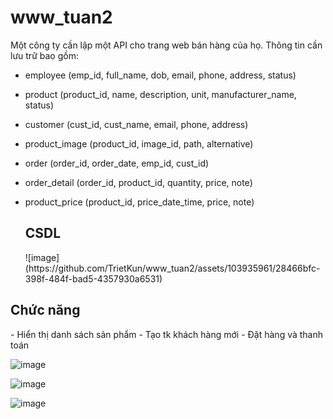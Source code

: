 # www_tuan2
Một công ty cần lập một API cho trang web bán hàng của họ. Thông tin cần lưu trữ bao gồm:
- employee (emp_id, full_name, dob, email, phone, address, status)
- product (product_id, name, description, unit, manufacturer_name, status)
- customer (cust_id, cust_name, email, phone, address)
- product_image (product_id, image_id, path, alternative)
- order (order_id, order_date, emp_id, cust_id)
- order_detail (order_id, product_id, quantity, price, note)
- product_price (product_id, price_date_time, price, note)

  <h2>CSDL</h2>
  ![image](https://github.com/TrietKun/www_tuan2/assets/103935961/28466bfc-398f-484f-bad5-4357930a6531)

<h2>Chức năng</h2>
- Hiển thị danh sách sản phẩm
- Tạo tk khách hàng mới 
- Đặt hàng và thanh toán

![image](https://github.com/TrietKun/www_tuan2/assets/103935961/3aa5477b-2363-4b2b-9934-5def61af4706)

![image](https://github.com/TrietKun/www_tuan2/assets/103935961/010496fa-8a58-4672-a3ad-8eadef3d0802)

![image](https://github.com/TrietKun/www_tuan2/assets/103935961/252a5af3-6cdf-4b3d-8a4f-bd47015d7bdf)
